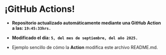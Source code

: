 # ¡GitHub Actions!
* **Repositorio actualizado automáticamente mediante una GitHub Action a las: `19:45:33hrs.`**
* **Modificado el día: `5, del mes de septiembre, del año 2025.`**

* Ejemplo sencillo de cómo la **Action** modifica este archivo README.md.
